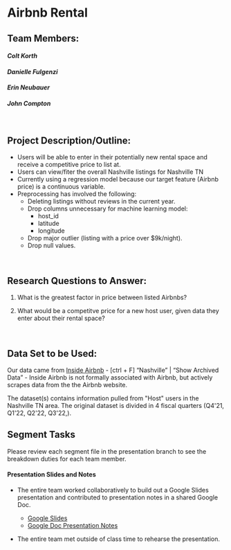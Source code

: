 # Airbnb Rental

## Team Members:
#### _**Colt Korth**_
#### _**Danielle Fulgenzi**_
#### _**Erin Neubauer**_
#### _**John Compton**_

&nbsp;

## Project Description/Outline:
+ Users will be able to enter in their potentially new rental space and receive a competitive price to list at. 
+ Users can view/fiter the overall Nashville listings for Nashville TN
+ Currently using a regression model because our target feature (Airbnb price) is a continuous variable.
+ Preprocessing has involved the following:
    - Deleting listings without reviews in the current year.
    - Drop columns unnecessary for machine learning model: 
        - host_id
        - latitude
        - longitude
    - Drop major outlier (listing with a price over $9k/night).
    - Drop null values.

&nbsp;

## Research Questions to Answer:
1. What is the greatest factor in price between listed Airbnbs?

2. What would be a competitve price for a new host user, given data they enter about their rental space?

&nbsp;

## Data Set to be Used:
Our data came from [Inside Airbnb](http://insideairbnb.com/get-the-data/) 
    - [ctrl + F] “Nashville” | “Show Archived Data”
    - Inside Airbnb is not formally associated with Airbnb, but actively scrapes data from the the Airbnb website.

 The dataset(s) contains information pulled from "Host" users in the Nashville TN area. The original dataset is divided in 4 fiscal quarters (Q4'21, Q1'22, Q2'22, Q3'22,). 

## Segment Tasks
Please review each segment file in the presentation branch to see the breakdown duties for each team member. 

#### Presentation Slides and Notes

- The entire team worked collaboratively to build out a Google Slides presentation and contributed to presentation notes in a shared Google Doc.
    + [Google Slides](https://docs.google.com/presentation/d/16zG_EPTuuSO48N9Z6VpkpfcytJn2C5iFtrvlYHpwWL8/edit?usp=sharing)
    + [Google Doc Presentation Notes](https://docs.google.com/document/d/1OhWJUSvwuF-P2b4EUWFntwLq1iMQl8G1a6Fk_Dr6u7E/edit)

- The entire team met outside of class time to rehearse the presentation.
